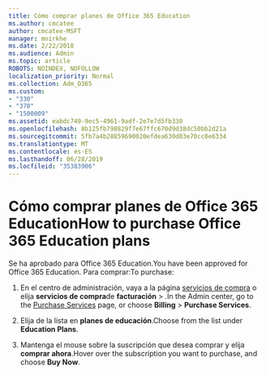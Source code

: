 ```yaml
---
title: Cómo comprar planes de Office 365 Education
ms.author: cmcatee
author: cmcatee-MSFT
manager: mnirkhe
ms.date: 2/22/2018
ms.audience: Admin
ms.topic: article
ROBOTS: NOINDEX, NOFOLLOW
localization_priority: Normal
ms.collection: Adm_O365
ms.custom:
- "330"
- "370"
- "1500009"
ms.assetid: eabdc749-9ec5-4961-9adf-2e7e7d5fb330
ms.openlocfilehash: 8b125fb798829f7e67ffc670d9d38dc50bb2d21a
ms.sourcegitcommit: 5fb7a4b28859690020efdea630d03e70cc0e6334
ms.translationtype: MT
ms.contentlocale: es-ES
ms.lasthandoff: 06/28/2019
ms.locfileid: "35383906"
---
```

# <a name="how-to-purchase-office-365-education-plans"></a><span data-ttu-id="89f3a-102">Cómo comprar planes de Office 365 Education</span><span class="sxs-lookup"><span data-stu-id="89f3a-102">How to purchase Office 365 Education plans</span></span>

<span data-ttu-id="89f3a-103">Se ha aprobado para Office 365 Education.</span><span class="sxs-lookup"><span data-stu-id="89f3a-103">You have been approved for Office 365 Education.</span></span> <span data-ttu-id="89f3a-104">Para comprar:</span><span class="sxs-lookup"><span data-stu-id="89f3a-104">To purchase:</span></span>
  
1. <span data-ttu-id="89f3a-105">En el centro de administración, vaya a la página [servicios de compra](https://go.microsoft.com/fwlink/p/?linkid=868433) o elija **servicios de compra**de **facturación** \> .</span><span class="sxs-lookup"><span data-stu-id="89f3a-105">In the Admin center, go to the [Purchase Services](https://go.microsoft.com/fwlink/p/?linkid=868433) page, or choose **Billing** \> **Purchase Services**.</span></span>

2. <span data-ttu-id="89f3a-106">Elija de la lista en **planes de educación**.</span><span class="sxs-lookup"><span data-stu-id="89f3a-106">Choose from the list under **Education Plans**.</span></span>

3. <span data-ttu-id="89f3a-107">Mantenga el mouse sobre la suscripción que desea comprar y elija **comprar ahora**.</span><span class="sxs-lookup"><span data-stu-id="89f3a-107">Hover over the subscription you want to purchase, and choose **Buy Now**.</span></span>
